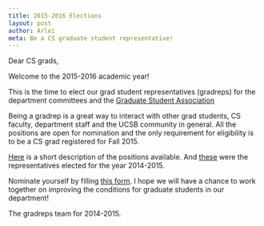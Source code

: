 ```yaml
---
title: 2015-2016 Elections
layout: post
author: Arlei
meta: Be a CS graduate student representative!
---
```


Dear CS grads,

Welcome to the 2015-2016 academic year!

This is the time to elect our grad student representatives (gradreps) for the department committees and the [Graduate Student Association](http://www.ucsbgsa.org/)

Being a gradrep is a great way to interact with other grad students, CS faculty, department staff and the UCSB community in general. All the positions are open for nomination and the only requirement for eligibility is to be a CS grad registered for Fall 2015. 

[Here]({{site.baseurl}}/positions/) is a short description of the positions available. And [these]({{site.baseurl}}/who-we-are/) were the representatives elected for the year 2014-2015. 

Nominate yourself by filling [this form](https://docs.google.com/forms/d/1zog1iinlHSqQVvVdw6cRt-vCjjOEvOdGFiIZc0NIUlY/viewform?usp=send_form). I hope we will have a chance to work together on improving the conditions for graduate students in our department!

The gradreps team for 2014-2015.

